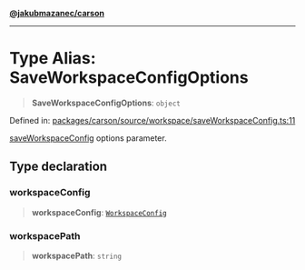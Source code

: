 [**@jakubmazanec/carson**](../README.md)

---

# Type Alias: SaveWorkspaceConfigOptions

> **SaveWorkspaceConfigOptions**: `object`

Defined in:
[packages/carson/source/workspace/saveWorkspaceConfig.ts:11](https://github.com/jakubmazanec/tools/blob/412167e80a7675933e43d5220a19d05130301e2d/packages/carson/source/workspace/saveWorkspaceConfig.ts#L11)

[saveWorkspaceConfig](../functions/saveWorkspaceConfig.md) options parameter.

## Type declaration

### workspaceConfig

> **workspaceConfig**: [`WorkspaceConfig`](WorkspaceConfig.md)

### workspacePath

> **workspacePath**: `string`
